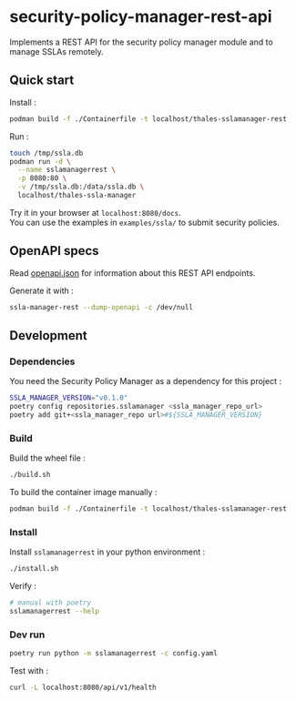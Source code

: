 # security-policy-manager-rest-api

Implements a REST API for the security policy manager module and to manage SSLAs remotely.

## Quick start

Install :

```sh
podman build -f ./Containerfile -t localhost/thales-sslamanager-rest
```

Run :

```sh
touch /tmp/ssla.db
podman run -d \
  --name sslamanagerrest \
  -p 8080:80 \
  -v /tmp/ssla.db:/data/ssla.db \
  localhost/thales-ssla-manager
```

Try it in your browser at `localhost:8080/docs`.  
You can use the examples in `examples/ssla/` to submit security policies.  

## OpenAPI specs

Read [openapi.json](openapi.json) for information about this REST API endpoints.

Generate it with : 

```sh
ssla-manager-rest --dump-openapi -c /dev/null
```

## Development

### Dependencies

You need the Security Policy Manager as a dependency for this project :

```sh
SSLA_MANAGER_VERSION="v0.1.0"
poetry config repositories.sslamanager <ssla_manager_repo_url>
poetry add git+<ssla_manager_repo url>#${SSLA_MANAGER_VERSION}
```

### Build

Build the wheel file :

```sh
./build.sh
```

To build the container image manually :

```sh
podman build -f ./Containerfile -t localhost/thales-sslamanager-rest
```

### Install

Install `sslamanagerrest` in your python environment :

```sh
./install.sh
```

Verify :

```sh
# manual with poetry
sslamanagerrest --help
```

### Dev run

```sh
poetry run python -m sslamanagerrest -c config.yaml
```

Test with :

```sh
curl -L localhost:8080/api/v1/health
```
